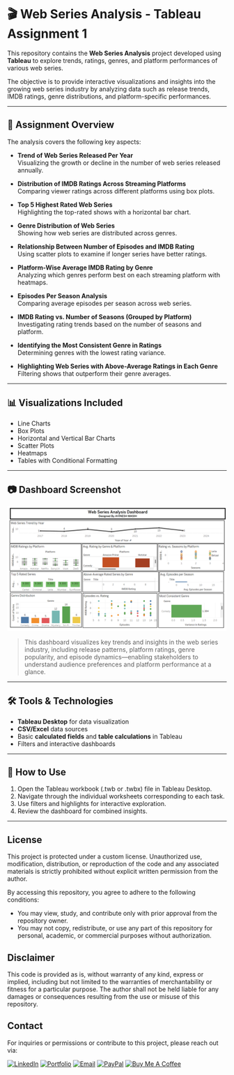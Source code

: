 # 🎬 Web Series Analysis - Tableau Assignment 1

This repository contains the **Web Series Analysis** project developed using **Tableau** to explore trends, ratings, genres, and platform performances of various web series.

The objective is to provide interactive visualizations and insights into the growing web series industry by analyzing data such as release trends, IMDB ratings, genre distributions, and platform-specific performances.

---

## 📌 Assignment Overview

The analysis covers the following key aspects:

- **Trend of Web Series Released Per Year**  
  Visualizing the growth or decline in the number of web series released annually.

- **Distribution of IMDB Ratings Across Streaming Platforms**  
  Comparing viewer ratings across different platforms using box plots.

- **Top 5 Highest Rated Web Series**  
  Highlighting the top-rated shows with a horizontal bar chart.

- **Genre Distribution of Web Series**  
  Showing how web series are distributed across genres.

- **Relationship Between Number of Episodes and IMDB Rating**  
  Using scatter plots to examine if longer series have better ratings.

- **Platform-Wise Average IMDB Rating by Genre**  
  Analyzing which genres perform best on each streaming platform with heatmaps.

- **Episodes Per Season Analysis**  
  Comparing average episodes per season across web series.

- **IMDB Rating vs. Number of Seasons (Grouped by Platform)**  
  Investigating rating trends based on the number of seasons and platform.

- **Identifying the Most Consistent Genre in Ratings**  
  Determining genres with the lowest rating variance.

- **Highlighting Web Series with Above-Average Ratings in Each Genre**  
  Filtering shows that outperform their genre averages.

---

## 📊 Visualizations Included

- Line Charts  
- Box Plots  
- Horizontal and Vertical Bar Charts  
- Scatter Plots  
- Heatmaps  
- Tables with Conditional Formatting

---
## 📷 Dashboard Screenshot

![Dashboard Screenshot](assets/Web_Series_Analysis_dashboard_screenshot.png)

> This dashboard visualizes key trends and insights in the web series industry, including release patterns, platform ratings, genre popularity, and episode dynamics—enabling stakeholders to understand audience preferences and platform performance at a glance.

---

## 🛠 Tools & Technologies

- **Tableau Desktop** for data visualization  
- **CSV/Excel** data sources  
- Basic **calculated fields** and **table calculations** in Tableau  
- Filters and interactive dashboards

---

## 📝 How to Use

1. Open the Tableau workbook (.twb or .twbx) file in Tableau Desktop.
2. Navigate through the individual worksheets corresponding to each task.
3. Use filters and highlights for interactive exploration.
4. Review the dashboard for combined insights.

---
## License

This project is protected under a custom license. Unauthorized use, modification, distribution, or reproduction of the code and any associated materials is strictly prohibited without explicit written permission from the author.

By accessing this repository, you agree to adhere to the following conditions:

* You may view, study, and contribute only with prior approval from the repository owner.  
* You may not copy, redistribute, or use any part of this repository for personal, academic, or commercial purposes without authorization.

## Disclaimer 

This code is provided as is, without warranty of any kind, express or implied, including but not limited to the warranties of merchantability or fitness for a particular purpose. The author shall not be held liable for any damages or consequences resulting from the use or misuse of this repository.

## Contact

For inquiries or permissions or contribute to this project, please reach out via:

[![LinkedIn](https://img.shields.io/badge/LinkedIn-0077B5?style=for-the-badge&logo=linkedin&logoColor=white)](https://www.linkedin.com/in/avineshlko/)  [![Portfolio](https://img.shields.io/badge/Portfolio-000000?style=for-the-badge&logo=githubpages&logoColor=white)](https://avinesh-masih.github.io/)  [![Email](https://img.shields.io/badge/Email-D14836?style=for-the-badge&logo=gmail&logoColor=white)](mailto:skmasih11@gmail.com)  [![PayPal](https://img.shields.io/badge/PayPal-009CDE?style=for-the-badge&logo=paypal&logoColor=white)](https://paypal.me/AVINESHMASIH)  [![Buy Me A Coffee](https://img.shields.io/badge/Buy%20Me%20A%20Coffee-FFDD00?style=for-the-badge&logo=buy-me-a-coffee&logoColor=black)](https://buymeacoffee.com/avineshlko)
